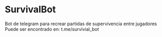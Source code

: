 # **SurvivalBot**
Bot de telegram para recrear partidas de supervivencia entre jugadores
Puede ser encontrado en: t.me/survivial_bot
